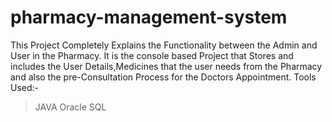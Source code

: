 # pharmacy-management-system
This Project Completely Explains the Functionality between the Admin and User in the Pharmacy.
It is the console based Project that Stores and includes the User Details,Medicines that the user needs from the Pharmacy and also the pre-Consultation Process for the Doctors Appointment.
Tools Used:-
>JAVA
>Oracle SQL
